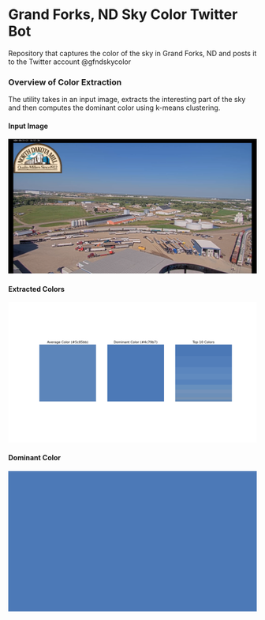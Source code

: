 # Grand Forks, ND Sky Color Twitter Bot
Repository that captures the color of the sky in Grand Forks, ND and posts it to the Twitter account @gfndskycolor

### Overview of Color Extraction
The utility takes in an input image, extracts the interesting part of the sky and then computes the dominant color using k-means clustering.

#### Input Image
![Webcam Image](/example/example.png)

#### Extracted Colors
![Extracted Colors](/example/overall.png)

#### Dominant Color
![Dominant Color](/example/dominant.png)

